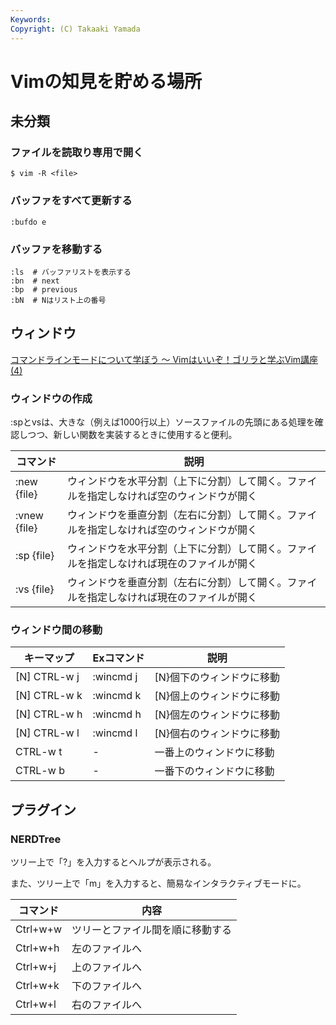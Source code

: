 ```yaml
---
Keywords: 
Copyright: (C) Takaaki Yamada
---
```


# Vimの知見を貯める場所

## 未分類

### ファイルを読取り専用で開く

```
$ vim -R <file>
```

### バッファをすべて更新する

```
:bufdo e
```

### バッファを移動する

```
:ls  # バッファリストを表示する
:bn  # next
:bp  # previous
:bN  # Nはリスト上の番号
```

## ウィンドウ

[コマンドラインモードについて学ぼう 〜 Vimはいいぞ！ゴリラと学ぶVim講座(4)](https://knowledge.sakura.ad.jp/22488/)

### ウィンドウの作成

:spとvsは、大きな（例えば1000行以上）ソースファイルの先頭にある処理を確認しつつ、新しい関数を実装するときに使用すると便利。

|コマンド|説明|
|---|---|
|:new {file}|ウィンドウを水平分割（上下に分割）して開く。ファイルを指定しなければ空のウィンドウが開く|
|:vnew {file}|ウィンドウを垂直分割（左右に分割）して開く。ファイルを指定しなければ空のウィンドウが開く|
|:sp {file}|ウィンドウを水平分割（上下に分割）して開く。ファイルを指定しなければ現在のファイルが開く|
|:vs {file}|ウィンドウを垂直分割（左右に分割）して開く。ファイルを指定しなければ現在のファイルが開く|

### ウィンドウ間の移動

|キーマップ|Exコマンド|説明|
|---|---|---|
|[N] CTRL-w j|:wincmd j|[N}個下のウィンドウに移動|
|[N] CTRL-w k|:wincmd k|[N}個上のウィンドウに移動|
|[N] CTRL-w h|:wincmd h|[N}個左のウィンドウに移動|
|[N] CTRL-w l|:wincmd l|[N}個右のウィンドウに移動|
|CTRL-w t|-|一番上のウィンドウに移動|
|CTRL-w b|-|一番下のウィンドウに移動|


## プラグイン

### NERDTree

ツリー上で「?」を入力するとヘルプが表示される。

また、ツリー上で「m」を入力すると、簡易なインタラクティブモードに。

|コマンド|内容|
---|---
|Ctrl+w+w|ツリーとファイル間を順に移動する|
|Ctrl+w+h|左のファイルへ|
|Ctrl+w+j|上のファイルへ|
|Ctrl+w+k|下のファイルへ|
|Ctrl+w+l|右のファイルへ|
